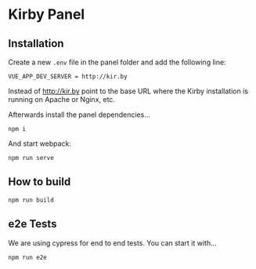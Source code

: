 # Kirby Panel

## Installation

Create a new `.env` file in the panel folder and add the following line:

```
VUE_APP_DEV_SERVER = http://kir.by
```

Instead of http://kir.by point to the base URL where the Kirby installation is running on Apache or Nginx, etc.

Afterwards install the panel dependencies…

```
npm i
```

And start webpack:

```
npm run serve
```

## How to build

```
npm run build
```

## e2e Tests

We are using cypress for end to end tests. You can start it with…

```
npm run e2e
```
